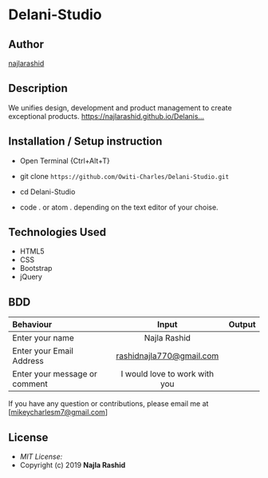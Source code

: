 # Delani-Studio

## Author

[najlarashid]()

## Description
We unifies design, development and product management to create exceptional products. https://najlarashid.github.io/Delanis…

## Installation / Setup instruction
* Open Terminal {Ctrl+Alt+T}

* git clone ```https://github.com/Owiti-Charles/Delani-Studio.git```

* cd Delani-Studio

* code . or atom . depending on the text editor of your choise.

## Technologies Used

* HTML5
* CSS
* Bootstrap
* jQuery

## BDD
| Behaviour      | Input        | Output       |
| :------------- | :----------: | -----------: |
|  Enter your name  |   Najla Rashid |     |
| Enter your Email Address  |  rashidnajla770@gmail.com|   |
| Enter your message or comment   |  I would love to work with you     |     |

If you have any question or contributions, please email me at [mikeycharlesm7@gmail.com]

## License
* *MIT License:*
* Copyright (c) 2019 **Najla Rashid**


